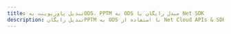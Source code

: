 ---title: تبدیل پاورپوینت بهODS، PPTM به ODS مبدل رایگان یا Net SDKdescription: تبدیل رایگانPPTM به ODS با استفاده از Net Cloud APIs & SDK. همچنین اسناد Microsoft PowerPoint را در Cloud ایجاد، ویرایش و رندر کنید.---
